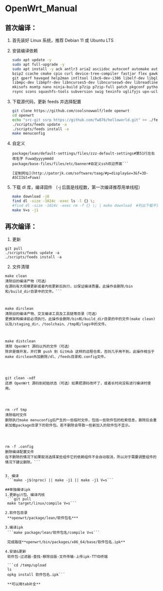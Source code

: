 # OpenWrt_Manual

## 首次编译：
1. 首先装好 Linux 系统，推荐 Debian 11 或 Ubuntu LTS

2. 安装编译依赖

   ```bash
   sudo apt update -y
   sudo apt full-upgrade -y
   sudo apt install -y ack antlr3 aria2 asciidoc autoconf automake autopoint binutils bison build-essential \
   bzip2 ccache cmake cpio curl device-tree-compiler fastjar flex gawk gettext gcc-multilib g++-multilib \
   git gperf haveged help2man intltool libc6-dev-i386 libelf-dev libglib2.0-dev libgmp3-dev libltdl-dev \
   libmpc-dev libmpfr-dev libncurses5-dev libncursesw5-dev libreadline-dev libssl-dev libtool lrzsz \
   mkisofs msmtp nano ninja-build p7zip p7zip-full patch pkgconf python2.7 python3 python3-pip libpython3-dev qemu-utils \
   rsync scons squashfs-tools subversion swig texinfo uglifyjs upx-ucl unzip vim wget xmlto xxd zlib1g-dev
   ```

3. 下载源代码，更新 feeds 并选择配置

   ```bash
   git clone https://github.com/coolsnowwolf/lede openwrt
   cd openwrt
   echo "src-git ssrp https://github.com/fw876/helloworld.git" >> ./feeds.conf.default
   ./scripts/feeds update -a
   ./scripts/feeds install -a
   make menuconfig
   ```

4. 自定义
    ```vi package/base-files/files/bin/config_generate#第150行左右改ip
    package/lean/default-settings/files/zzz-default-settings#第51行左右改名字 Fuwa@yyyymmdd
    package/base-files/files/etc/banner#自定义ssh欢迎界面```
    
    [定制网址](http://patorjk.com/software/taag/#p=display&v=3&f=3D-ASCII&t=Fuwa)

6. 下载 dl 库，编译固件
（-j 后面是线程数，第一次编译推荐用单线程）

   ```bash
   make download -j8
   find dl -size -1024c -exec ls -l {} \;
   #find dl -size -1024c -exec rm -f {} \; | make download  #列出下载不完整的文件，如果存在这样的文件将它们删除，然后重新下载并反复检查
   make V=s -j1
   ```
 
## 再次编译：
1. 更新
 ```sudo sh -c "apt update && apt upgrade -y"
 git pull
 ./scripts/feeds update -a
 ./scripts/feeds install -a
 ```
 
2. 文件清理
 ```
 make clean
 清除旧的编译产物（可选）
 在源码有大规模更新或者内核更新后执行，以保证编译质量。此操作会删除/bin和/build_dir目录中的文件。```
 
 
 
 make dirclean
 清除旧的编译产物、交叉编译工具及工具链等目录（可选）
 更换架构编译前必须执行。此操作会删除/bin和/build_dir目录的中的文件(make clean)以及/staging_dir、/toolchain、/tmp和/logs中的文件。



 make distclean
 清除 Open­Wrt 源码以外的文件（可选）
 除非是做开发，并打算 push 到 GitHub 这样的远程仓库，否则几乎用不到。此操作相当于make dirclean外加删除/dl、/feeds目录和.config文件。
 



 git clean -xdf
 还原 Open­Wrt 源码到初始状态（可选）如果把源码改坏了，或者长时间没有进行编译时使用。
 



 rm -rf tmp
 清除临时文件
 删除执行make menuconfig后产生的一些临时文件，包括一些软件包的检索信息，删除后会重新加载package目录下的软件包。若不删除会导致一些新加入的软件包不显示。
 



 rm -f .config
 删除编译配置文件
 在不删除的情况下如果取消选择某些组件它的依赖组件不会自动取消，所以对于需要调整组件的情况下建议删除。```


3. 编译
  ```make -j$(nproc) || make -j1 || make -j1 V=s```

##单独编译ipk
1.更新git包、编译内核
  ```git pull
  make target/linux/compile V=s```

2.软件包目录
  **openwrt/package/lean/软件包名***

3.编译ipk
  ```make package/lean/软件包名/compile V=s```
  
  完成路径**openwrt/bin/packages/x86_64/base/软件包名.ipk**
  
4.安装&更新
  软件包-过滤器-查找-移除旧版-文件传输-上传ipk-TTYD终端
  
  ```cd /temp/upload
  ls
  opkg install 软件包名.ipk```
  
  **可以用tab补全**
  
  
